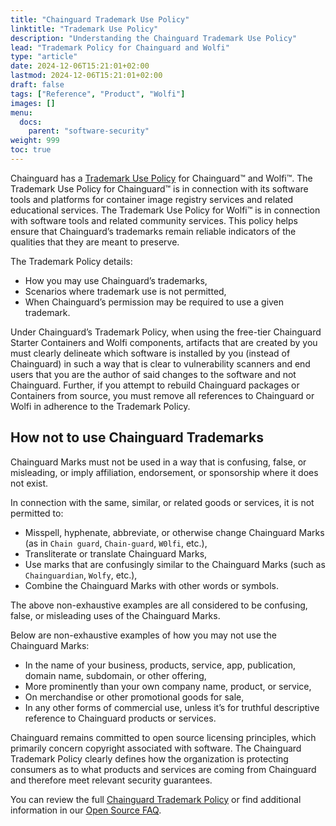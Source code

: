 ```yaml
---
title: "Chainguard Trademark Use Policy"
linktitle: "Trademark Use Policy"
description: "Understanding the Chainguard Trademark Use Policy"
lead: "Trademark Policy for Chainguard and Wolfi"
type: "article"
date: 2024-12-06T15:21:01+02:00
lastmod: 2024-12-06T15:21:01+02:00
draft: false
tags: ["Reference", "Product", "Wolfi"]
images: []
menu:
  docs:
    parent: "software-security"
weight: 999
toc: true
---
```


Chainguard has a [Trademark Use Policy](https://www.chainguard.dev/legal/chainguard-trademark-use-policy) for Chainguard™ and Wolfi™. The Trademark Use Policy for Chainguard™ is in connection with its software tools and platforms for container image registry services and related educational services. The Trademark Use Policy for Wolfi™ is in connection with software tools and related community services. This policy helps ensure that Chainguard’s trademarks remain reliable indicators of the qualities that they are meant to preserve. 

The Trademark Policy details: 
* How you may use Chainguard’s trademarks,
* Scenarios where trademark use is not permitted,
* When Chainguard’s permission may be required to use a given trademark. 

Under Chainguard’s Trademark Policy, when using the free-tier Chainguard Starter Containers and Wolfi components, artifacts that are created by you must clearly delineate which software is installed by you (instead of Chainguard) in such a way that is clear to vulnerability scanners and end users that you are the author of said changes to the software and not Chainguard. Further, if you attempt to rebuild Chainguard packages or Containers from source, you must remove all references to Chainguard or Wolfi in adherence to the Trademark Policy. 

## How not to use Chainguard Trademarks 

Chainguard Marks must not be used in a way that is confusing, false, or misleading, or imply affiliation, endorsement, or sponsorship where it does not exist. 

In connection with the same, similar, or related goods or services, it is not permitted to:
* Misspell, hyphenate, abbreviate, or otherwise change Chainguard Marks (as in `Chain guard`, `Chain-guard`, `W0lfi`, etc.),
* Transliterate or translate Chainguard Marks,
* Use marks that are confusingly similar to the Chainguard Marks (such as `Chainguardian`, `Wolfy`, etc.),
* Combine the Chainguard Marks with other words or symbols. 

The above non-exhaustive examples are all considered to be confusing, false, or misleading uses of the Chainguard Marks. 

Below are non-exhaustive examples of how you may not use the Chainguard Marks: 
* In the name of your business, products, service, app, publication, domain name, subdomain, or other offering, 
* More prominently than your own company name, product, or service, 
* On merchandise or other promotional goods for sale, 
* In any other forms of commercial use, unless it’s for truthful descriptive reference to Chainguard products or services. 

Chainguard remains committed to open source licensing principles, which primarily concern copyright associated with software. The Chainguard Trademark Policy clearly defines how the organization is protecting consumers as to what products and services are coming from Chainguard and therefore meet relevant security guarantees. 

You can review the full [Chainguard Trademark Policy](https://www.chainguard.dev/legal/chainguard-trademark-use-policy) or find additional information in our [Open Source FAQ](https://www.chainguard.dev/legal/open-source-faq). 


